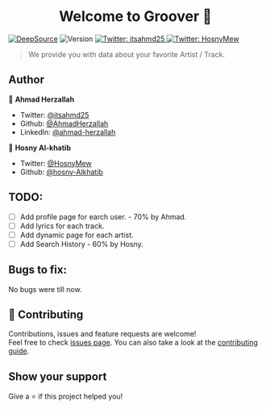 <h1 align="center">Welcome to Groover 👋</h1>
<p>
<a href="https://deepsource.io/gh/AhmadHerzallah/groover/?ref=repository-badge" target="_blank"><img alt="DeepSource" title="DeepSource" src="https://deepsource.io/gh/AhmadHerzallah/groover.svg/?label=active+issues&show_trend=true"/></a>

  <img alt="Version" src="https://img.shields.io/badge/version-0.1.0-blue.svg?cacheSeconds=2592000" />

  <a href="https://twitter.com/itsahmd25" target="_blank">
    <img alt="Twitter: itsahmd25" src="https://img.shields.io/twitter/follow/itsahmd25.svg?style=social" />
  </a>
  <a href="https://twitter.com/HosnyMew" target="_blank">
    <img alt="Twitter: HosnyMew" src="https://img.shields.io/twitter/follow/HosnyMew.svg?style=social" />
  </a>
</p>

> We provide you with data about your favorite Artist / Track.

## Author

👤 **Ahmad Herzallah**

- Twitter: [@itsahmd25](https://twitter.com/itsahmd25)
- Github: [@AhmadHerzallah](https://github.com/AhmadHerzallah)
- LinkedIn: [@ahmad-herzallah](https://linkedin.com/in/ahmad-herzallah)

👤 **Hosny Al-khatib**

- Twitter: [@HosnyMew](https://twitter.com/HosnyMew)
- Github: [@hosny-Alkhatib](https://github.com/hosny-Alkhatib)

## TODO:

- [ ] Add profile page for earch user. - 70% by Ahmad.
- [ ] Add lyrics for each track.
- [ ] Add dynamic page for each artist.
- [ ] Add Search History - 60% by Hosny.

## Bugs to fix:

No bugs were till now.

## 🤝 Contributing

Contributions, issues and feature requests are welcome!<br />Feel free to check [issues page](https://github.com/AhmadHerzallah/groover/issues). You can also take a look at the [contributing guide](https://github.com/AhmadHerzallah/groover/blob/master/CONTRIBUTING.md).

## Show your support

Give a ⭐️ if this project helped you!
